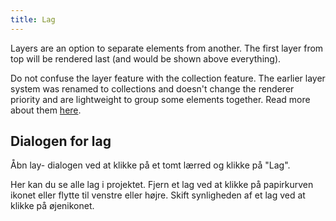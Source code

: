 ```yaml
---
title: Lag
---
```


Layers are an option to separate elements from another.
The first layer from top will be rendered last (and would be shown above everything).

Do not confuse the layer feature with the collection feature. The earlier layer system was renamed to collections and doesn't change the renderer priority and are lightweight to group some elements together. Read more about them [here](../tools/collection).

## Dialogen for lag

Åbn lay- dialogen ved at klikke på et tomt lærred og klikke på "Lag".

Her kan du se alle lag i projektet.
Fjern et lag ved at klikke på papirkurven ikonet eller flytte til venstre eller højre.
Skift synligheden af et lag ved at klikke på øjenikonet.
